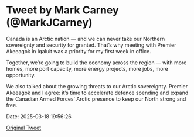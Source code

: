 # Tweet by Mark Carney (@MarkJCarney)

Canada is an Arctic nation — and we can never take our Northern sovereignty and security for granted. That’s why meeting with Premier Akeeagok in Iqaluit was a priority for my first week in office.

Together, we’re going to build the economy across the region — with more homes, more port capacity, more energy projects, more jobs, more opportunity.

We also talked about the growing threats to our Arctic sovereignty. Premier Akeeagok and I agree: it’s time to accelerate defence spending and expand the Canadian Armed Forces’ Arctic presence to keep our North strong and free.

Date: 2025-03-18 19:56:26

[Original Tweet](https://x.com/MarkJCarney/status/1902086715009065401)
